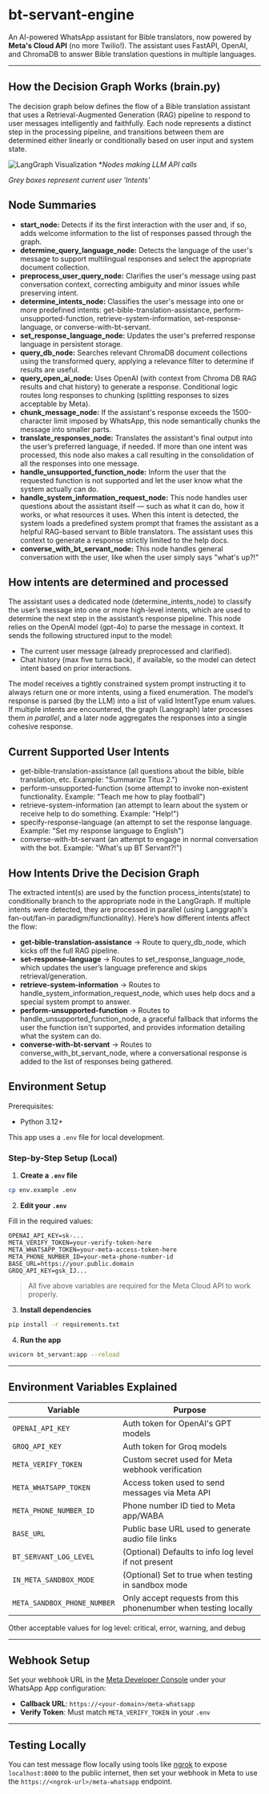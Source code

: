 # bt-servant-engine

An AI-powered WhatsApp assistant for Bible translators, now powered by **Meta's Cloud API** (no more Twilio!). The assistant uses FastAPI, OpenAI, and ChromaDB to answer Bible translation questions in multiple languages.

---
## How the Decision Graph Works (brain.py)
The decision graph below defines the flow of a Bible translation assistant that uses a Retrieval-Augmented Generation (RAG) pipeline to respond to user messages intelligently and faithfully. Each node represents a distinct step in the processing pipeline, and transitions between them are determined either linearly or conditionally based on user input and system state.

![LangGraph Visualization](visualizations/brain_graph.png)
**Nodes making LLM API calls*

*Grey boxes represent current user 'Intents'*

## Node Summaries
- **start_node:** Detects if its the first interaction with the user and, if so, adds welcome information to the list of responses passed through the graph.
- **determine_query_language_node:** Detects the language of the user's message to support multilingual responses and select the appropriate document collection. 
- **preprocess_user_query_node:** Clarifies the user's message using past conversation context, correcting ambiguity and minor issues while preserving intent.
- **determine_intents_node:** Classifies the user's message into one or more predefined intents: get-bible-translation-assistance, perform-unsupported-function, retrieve-system-information, set-response-language, or converse-with-bt-servant.  
- **set_response_language_node:** Updates the user's preferred response language in persistent storage.
- **query_db_node:** Searches relevant ChromaDB document collections using the transformed query, applying a relevance filter to determine if results are useful.
- **query_open_ai_node:** Uses OpenAI (with context from Chroma DB RAG results and chat history) to generate a response. Conditional logic routes long responses to chunking (splitting responses to sizes acceptable by Meta).
- **chunk_message_node:** If the assistant's response exceeds the 1500-character limit imposed by WhatsApp, this node semantically chunks the message into smaller parts.
- **translate_responses_node:** Translates the assistant's final output into the user’s preferred language, if needed. If more than one intent was processed, this node also makes a call resulting in the consolidation of all the responses into one message.
- **handle_unsupported_function_node:** Inform the user that the requested function is not supported and let the user know what the system actually can do.
- **handle_system_information_request_node:** This node handles user questions about the assistant itself — such as what it can do, how it works, or what resources it uses. When this intent is detected, the system loads a predefined system prompt that frames the assistant as a helpful RAG-based servant to Bible translators. The assistant uses this context to generate a response strictly limited to the help docs.
- **converse_with_bt_servant_node:** This node handles general conversation with the user, like when the user simply says "what's up?!"

## How intents are determined and processed
The assistant uses a dedicated node (determine_intents_node) to classify the user’s message into one or more high-level intents, which are used to determine the next step in the assistant’s response pipeline. This node relies on the OpenAI model (gpt-4o) to parse the message in context. It sends the following structured input to the model:

- The current user message (already preprocessed and clarified). 
- Chat history (max five turns back), if available, so the model can detect intent based on prior interactions.

The model receives a tightly constrained system prompt instructing it to always return one or more intents, using a fixed enumeration. The model’s response is parsed (by the LLM) into a list of valid IntentType enum values. If multiple intents are encountered, the graph (Langgraph) later processes them *in parallel*, and a later node aggregates the responses into a single cohesive response.

## Current Supported User Intents
- get-bible-translation-assistance (all questions about the bible, bible translation, etc. Example: "Summarize Titus 2.")
- perform-unsupported-function (some attempt to invoke non-existent functionality. Example: "Teach me how to play football")
- retrieve-system-information (an attempt to learn about the system or receive help to do something. Example: "Help!")
- specify-response-language (an attempt to set the response language. Example: "Set my response language to English")
- converse-with-bt-servant (an attempt to engage in normal conversation with the bot. Example: "What's up BT Servant?!")

## How Intents Drive the Decision Graph
The extracted intent(s) are used by the function process_intents(state) to conditionally branch to the appropriate node in the LangGraph. If multiple intents were detected, they are processed in parallel (using Langgraph's fan-out/fan-in paradigm/functionality). Here’s how different intents affect the flow:
- **get-bible-translation-assistance** → Route to query_db_node, which kicks off the full RAG pipeline.
- **set-response-language** → Routes to set_response_language_node, which updates the user’s language preference and skips retrieval/generation. 
- **retrieve-system-information** → Routes to handle_system_information_request_node, which uses help docs and a special system prompt to answer.
- **perform-unsupported-function** → Routes to handle_unsupported_function_node, a graceful fallback that informs the user the function isn't supported, and provides information detailing what the system can do.
- **converse-with-bt-servant** → Routes to converse_with_bt_servant_node, where a conversational response is added to the list of responses being gathered. 

## Environment Setup

Prerequisites:
- Python 3.12+

This app uses a `.env` file for local development.

### Step-by-Step Setup (Local)

1. **Create a `.env` file**

```bash
cp env.example .env
```

2. **Edit your `.env`**

Fill in the required values:

```env
OPENAI_API_KEY=sk-...
META_VERIFY_TOKEN=your-verify-token-here
META_WHATSAPP_TOKEN=your-meta-access-token-here
META_PHONE_NUMBER_ID=your-meta-phone-number-id
BASE_URL=https://your.public.domain
GROQ_API_KEY=gsk_IJ...
```

> All five above variables are required for the Meta Cloud API to work properly.

3. **Install dependencies**

```bash
pip install -r requirements.txt
```

4. **Run the app**

```bash
uvicorn bt_servant:app --reload
```

---

## Environment Variables Explained

| Variable               | Purpose                                                         |
|------------------------|-----------------------------------------------------------------|
| `OPENAI_API_KEY`       | Auth token for OpenAI's GPT models                              |
| `GROQ_API_KEY`       | Auth token for Groq models                                      |
| `META_VERIFY_TOKEN`    | Custom secret used for Meta webhook verification                |
| `META_WHATSAPP_TOKEN`  | Access token used to send messages via Meta API                 |
| `META_PHONE_NUMBER_ID` | Phone number ID tied to Meta app/WABA                           |
| `BASE_URL`      | Public base URL used to generate audio file links               |
| `BT_SERVANT_LOG_LEVEL` | (Optional) Defaults to info log level if not present            |
| `IN_META_SANDBOX_MODE` | (Optional) Set to true when testing in sandbox mode             |
| `META_SANDBOX_PHONE_NUMBER` | Only accept requests from this phonenumber when testing locally |

Other acceptable values for log level: critical, error, warning, and debug

---

## Webhook Setup

Set your webhook URL in the [Meta Developer Console](https://developers.facebook.com/) under your WhatsApp App configuration:

- **Callback URL**: `https://<your-domain>/meta-whatsapp`
- **Verify Token**: Must match `META_VERIFY_TOKEN` in your `.env`

---

## Testing Locally

You can test message flow locally using tools like [ngrok](https://ngrok.com/) to expose `localhost:8000` to the public internet, then set your webhook in Meta to use the `https://<ngrok-url>/meta-whatsapp` endpoint.
